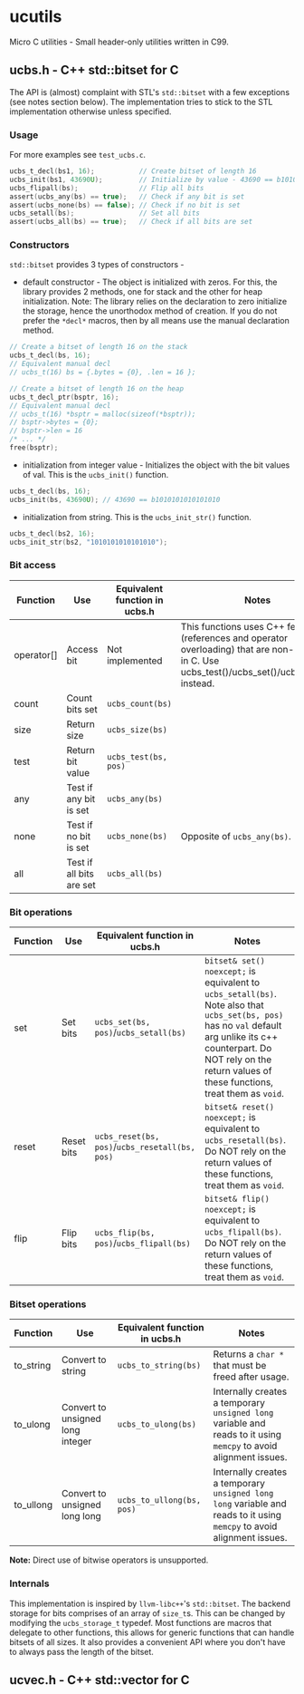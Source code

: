 # ucutils
Micro C utilities - Small header-only utilities written in C99.


## ucbs.h - C++ std::bitset for C
The API is (almost) complaint with STL's `std::bitset` with a few exceptions (see notes section below).
The implementation tries to stick to the STL implementation otherwise unless specified.


### Usage
For more examples see `test_ucbs.c`.
```c
ucbs_t_decl(bs1, 16);           // Create bitset of length 16
ucbs_init(bs1, 43690U);         // Initialize by value - 43690 == b1010101010101010
ucbs_flipall(bs);               // Flip all bits
assert(ucbs_any(bs) == true);   // Check if any bit is set
assert(ucbs_none(bs) == false); // Check if no bit is set
ucbs_setall(bs);                // Set all bits
assert(ucbs_all(bs) == true);   // Check if all bits are set
```


### Constructors
`std::bitset` provides 3 types of constructors -
* default constructor - The object is initialized with zeros.
For this, the library provides 2 methods, one for stack and the other for heap initialization.
Note: The library relies on the declaration to zero initialize the storage, hence the unorthodox method of creation.
If you do not prefer the `*decl*` macros, then by all means use the manual declaration method.
```c
// Create a bitset of length 16 on the stack
ucbs_t_decl(bs, 16);
// Equivalent manual decl
// ucbs_t(16) bs = {.bytes = {0}, .len = 16 };

// Create a bitset of length 16 on the heap
ucbs_t_decl_ptr(bsptr, 16);
// Equivalent manual decl
// ucbs_t(16) *bsptr = malloc(sizeof(*bsptr));
// bsptr->bytes = {0};
// bsptr->len = 16
/* ... */
free(bsptr);
```

* initialization from integer value - Initializes the object with the bit values of val.
This is the `ucbs_init()` function.
```c
ucbs_t_decl(bs, 16);
ucbs_init(bs, 43690U); // 43690 == b1010101010101010
```

* initialization from string. This is the `ucbs_init_str()` function.
```c
ucbs_t_decl(bs2, 16);
ucbs_init_str(bs2, "1010101010101010");
```


### Bit access
| Function   | Use                      | Equivalent function in ucbs.h | Notes                                                                                                                                                |
|------------|--------------------------|-------------------------------|------------------------------------------------------------------------------------------------------------------------------------------------------|
| operator[] | Access bit               | Not implemented               | This functions uses C++ features (references and operator overloading) that are non-existent in C. Use ucbs_test()/ucbs_set()/ucbs_reset() instead.  |
| count      | Count bits set           | `ucbs_count(bs)`              |                                                                                                                                                      |
| size       | Return size              | `ucbs_size(bs)`               |                                                                                                                                                      |
| test       | Return bit value         | `ucbs_test(bs, pos)`          |                                                                                                                                                      |
| any        | Test if any bit is set   | `ucbs_any(bs)`                |                                                                                                                                                      |
| none       | Test if no bit is set    | `ucbs_none(bs)`               | Opposite of `ucbs_any(bs)`.                                                                                                                          |
| all        | Test if all bits are set | `ucbs_all(bs)`                |                                                                                                                                                      |


### Bit operations
| Function | Use        | Equivalent function in ucbs.h                  | Notes                                                                                                                                                                                                                            |
|----------|------------|------------------------------------------------|----------------------------------------------------------------------------------------------------------------------------------------------------------------------------------------------------------------------------------|
| set      | Set bits   | `ucbs_set(bs, pos)`/`ucbs_setall(bs)`          | `bitset& set() noexcept;` is equivalent to `ucbs_setall(bs)`. Note also that `ucbs_set(bs, pos)` has no `val` default arg unlike its c++ counterpart. Do NOT rely on the return values of these functions, treat them as `void`. |
| reset    | Reset bits | `ucbs_reset(bs, pos)`/`ucbs_resetall(bs, pos)` | `bitset& reset() noexcept;` is equivalent to `ucbs_resetall(bs)`. Do NOT rely on the return values of these functions, treat them as `void`.                                                                                     |
| flip     | Flip bits  | `ucbs_flip(bs, pos)`/`ucbs_flipall(bs)`        | `bitset& flip() noexcept;` is equivalent to `ucbs_flipall(bs)`. Do NOT rely on the return values of these functions, treat them as `void`.                                                                                       |


### Bitset operations
| Function  | Use                              | Equivalent function in ucbs.h | Notes                                                                                                                  |
|-----------|----------------------------------|-------------------------------|------------------------------------------------------------------------------------------------------------------------|
| to_string | Convert to string                | `ucbs_to_string(bs)`          | Returns a `char *` that must be freed after usage.                                                                     |
| to_ulong  | Convert to unsigned long integer | `ucbs_to_ulong(bs)`           | Internally creates a temporary `unsigned long` variable and reads to it using `memcpy` to avoid alignment issues.      |
| to_ullong | Convert to unsigned long long    | `ucbs_to_ullong(bs, pos)`     | Internally creates a temporary `unsigned long long` variable and reads to it using `memcpy` to avoid alignment issues. |


**Note:** Direct use of bitwise operators is unsupported.


### Internals
This implementation is inspired by `llvm-libc++`'s `std::bitset`.
The backend storage for bits comprises of an array of `size_t`s. This can be changed by modifying the `ucbs_storage_t` typedef.
Most functions are macros that delegate to other functions, this allows for generic functions that can handle bitsets of all sizes.
It also provides a convenient API where you don't have to always pass the length of the bitset.



## ucvec.h - C++ std::vector for C

